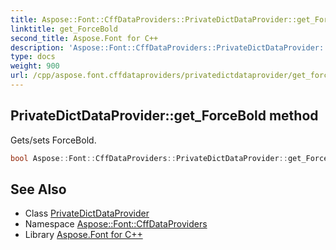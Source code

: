 ```yaml
---
title: Aspose::Font::CffDataProviders::PrivateDictDataProvider::get_ForceBold method
linktitle: get_ForceBold
second_title: Aspose.Font for C++
description: 'Aspose::Font::CffDataProviders::PrivateDictDataProvider::get_ForceBold method. Gets/sets ForceBold in C++.'
type: docs
weight: 900
url: /cpp/aspose.font.cffdataproviders/privatedictdataprovider/get_forcebold/
---
```

## PrivateDictDataProvider::get_ForceBold method


Gets/sets ForceBold.

```cpp
bool Aspose::Font::CffDataProviders::PrivateDictDataProvider::get_ForceBold()
```

## See Also

* Class [PrivateDictDataProvider](../)
* Namespace [Aspose::Font::CffDataProviders](../../)
* Library [Aspose.Font for C++](../../../)
